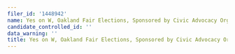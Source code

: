 ```yaml
---
filer_id: '1448942'
name: Yes on W, Oakland Fair Elections, Sponsored by Civic Advocacy Organizations
candidate_controlled_id: ''
data_warning: ''
title: Yes on W, Oakland Fair Elections, Sponsored by Civic Advocacy Organizations
---
```

